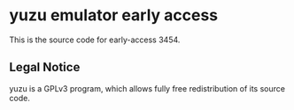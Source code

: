 yuzu emulator early access
=============

This is the source code for early-access 3454.

## Legal Notice

yuzu is a GPLv3 program, which allows fully free redistribution of its source code.